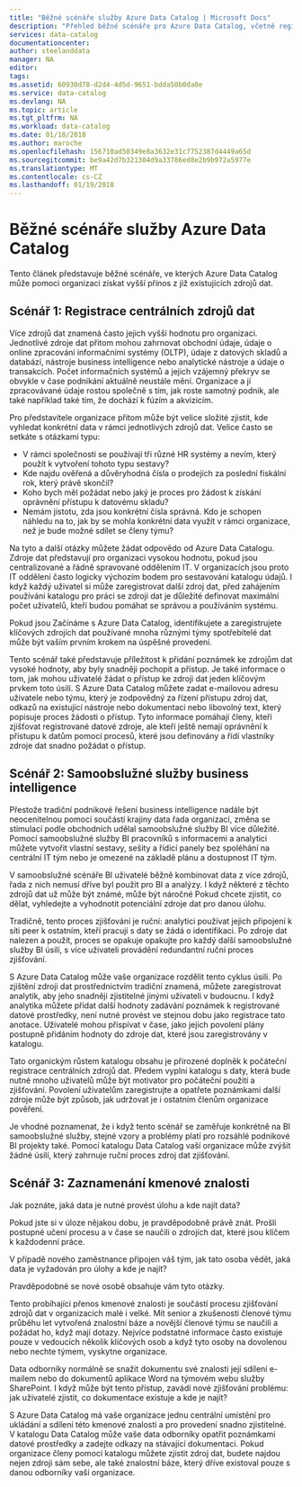 ```yaml
---
title: "Běžné scénáře služby Azure Data Catalog | Microsoft Docs"
description: "Přehled běžné scénáře pro Azure Data Catalog, včetně registrace a zjišťování zdrojů dat vysoké hodnoty, povolení samoobslužné služby business intelligence a zaznamenávání stávajících znalostí o zdrojích dat a procesy."
services: data-catalog
documentationcenter: 
author: steelanddata
manager: NA
editor: 
tags: 
ms.assetid: 60930d78-d2d4-4d5d-9651-bdda50b0da0e
ms.service: data-catalog
ms.devlang: NA
ms.topic: article
ms.tgt_pltfrm: NA
ms.workload: data-catalog
ms.date: 01/18/2018
ms.author: maroche
ms.openlocfilehash: 156710ad50349e8a3632e31c7752387d4449a65d
ms.sourcegitcommit: be9a42d7b321304d9a33786ed8e2b9b972a5977e
ms.translationtype: MT
ms.contentlocale: cs-CZ
ms.lasthandoff: 01/19/2018
---
```

# <a name="azure-data-catalog-common-scenarios"></a>Běžné scénáře služby Azure Data Catalog
Tento článek představuje běžné scénáře, ve kterých Azure Data Catalog může pomoci organizaci získat vyšší přínos z již existujících zdrojů dat.

## <a name="scenario-1-registration-of-central-data-sources"></a>Scénář 1: Registrace centrálních zdrojů dat
Více zdrojů dat znamená často jejich vyšší hodnotu pro organizaci. Jednotlivé zdroje dat přitom mohou zahrnovat obchodní údaje, údaje o online zpracování informačními systémy (OLTP), údaje z datových skladů a databází, nástroje business intelligence nebo analytické nástroje a údaje o transakcích. Počet informačních systémů a jejich vzájemný překryv se obvykle v čase podnikání aktuálně neustále mění. Organizace a jí zpracovávané údaje rostou společně s tím, jak roste samotný podnik, ale také například také tím, že dochází k fúzím a akvizicím.

Pro představitele organizace přitom může být velice složité zjistit, kde vyhledat konkrétní data v rámci jednotlivých zdrojů dat. Velice často se setkáte s otázkami typu:

* V rámci společnosti se používají tři různé HR systémy a nevím, který použít k vytvoření tohoto typu sestavy?
* Kde najdu ověřená a důvěryhodná čísla o prodejích za poslední fiskální rok, který právě skončil?
* Koho bych měl požádat nebo jaký je proces pro žádost k získání oprávnění přístupu k datovému skladu?
* Nemám jistotu, zda jsou konkrétní čísla správná. Kdo je schopen náhledu na to, jak by se mohla konkrétní data využít v rámci organizace, než je bude možné sdílet se členy týmu?

Na tyto a další otázky můžete žádat odpovědo od Azure Data Catalogu. Zdroje dat představují pro organizaci vysokou hodnotu, pokud jsou centralizované a řádně spravované oddělením IT. V organizacích jsou proto IT oddělení často logicky výchozím bodem pro sestavování katalogu údajů. I když každý uživatel si může zaregistrovat další zdroj dat, před zahájením používání katalogu pro práci se zdroji dat je důležité definovat maximální počet uživatelů, kteří budou pomáhat se správou a používáním systému. 

Pokud jsou Začínáme s Azure Data Catalog, identifikujete a zaregistrujete klíčových zdrojích dat používané mnoha různými týmy spotřebitelé dat může být vaším prvním krokem na úspěšné provedení.

Tento scénář také představuje příležitost k přidání poznámek ke zdrojům dat vysoké hodnoty, aby byly snadněji pochopit a přístup. Je také informace o tom, jak mohou uživatelé žádat o přístup ke zdroji dat jeden klíčovým prvkem toto úsilí. S Azure Data Catalog můžete zadat e-mailovou adresu uživatele nebo týmu, který je zodpovědný za řízení přístupu zdroj dat, odkazů na existující nástroje nebo dokumentaci nebo libovolný text, který popisuje proces žádosti o přístup. Tyto informace pomáhají členy, kteří zjišťovat registrované datové zdroje, ale kteří ještě nemají oprávnění k přístupu k datům pomocí procesů, které jsou definovány a řídí vlastníky zdroje dat snadno požádat o přístup.

## <a name="scenario-2-self-service-business-intelligence"></a>Scénář 2: Samoobslužné služby business intelligence
Přestože tradiční podnikové řešení business intelligence nadále být neocenitelnou pomocí součástí krajiny data řada organizací, změna se stimulací podle obchodních udělal samoobslužné služby BI více důležité. Pomocí samoobslužné služby BI pracovníků s informacemi a analytici můžete vytvořit vlastní sestavy, sešity a řídicí panely bez spoléhání na centrální IT tým nebo je omezené na základě plánu a dostupnost IT tým.

V samoobslužné scénáře BI uživatelé běžně kombinovat data z více zdrojů, řada z nich nemusí dříve byl použit pro BI a analýzy. I když některé z těchto zdrojů dat už může být známé, může být náročné Pokud chcete zjistit, co dělat, vyhledejte a vyhodnotit potenciální zdroje dat pro danou úlohu.

Tradičně, tento proces zjišťování je ruční: analytici používat jejich připojení k síti peer k ostatním, kteří pracují s daty se žádá o identifikaci. Po zdroje dat nalezen a použít, proces se opakuje opakujte pro každý další samoobslužné služby BI úsilí, s více uživateli provádění redundantní ruční proces zjišťování.

S Azure Data Catalog může vaše organizace rozdělit tento cyklus úsilí. Po zjištění zdroji dat prostřednictvím tradiční znamená, můžete zaregistrovat analytik, aby jeho snadněji zjistitelné jinými uživateli v budoucnu. I když analytika můžete přidat další hodnoty zadávání poznámek k registrované datové prostředky, není nutné provést ve stejnou dobu jako registrace tato anotace. Uživatelé mohou přispívat v čase, jako jejich povolení plány postupně přidáním hodnoty do zdroje dat, které jsou zaregistrovány v katalogu.

Tato organickým růstem katalogu obsahu je přirozené doplněk k počáteční registrace centrálních zdrojů dat. Předem vyplní katalogu s daty, která bude nutné mnoho uživatelů může být motivator pro počáteční použití a zjišťování. Povolení uživatelům zaregistrujte a opatřete poznámkami další zdroje může být způsob, jak udržovat je i ostatním členům organizace pověření.

Je vhodné poznamenat, že i když tento scénář se zaměřuje konkrétně na BI samoobslužné služby, stejné vzory a problémy platí pro rozsáhlé podnikové BI projekty také. Pomocí katalogu Data Catalog vaší organizace může zvýšit žádné úsilí, který zahrnuje ruční proces zdroj dat zjišťování.

## <a name="scenario-3-capturing-tribal-knowledge"></a>Scénář 3: Zaznamenání kmenové znalosti
Jak poznáte, jaká data je nutné provést úlohu a kde najít data?

Pokud jste si v úloze nějakou dobu, je pravděpodobně právě znát. Prošli postupné učení procesu a v čase se naučili o zdrojích dat, které jsou klíčem k každodenní práce.

V případě nového zaměstnance připojen váš tým, jak tato osoba vědět, jaká data je vyžadován pro úlohy a kde je najít?

Pravděpodobné se nové osobě obsahuje vám tyto otázky.

Tento probíhající přenos kmenové znalosti je součástí procesu zjišťování zdrojů dat v organizacích malé i velké. Mít senior a zkušenosti členové týmu průběhu let vytvořená znalostní báze a novější členové týmu se naučili a požádat ho, když mají dotazy. Nejvíce podstatné informace často existuje pouze v vedoucích několik klíčových osob a když tyto osoby na dovolenou nebo nechte týmem, vyskytne organizace.

Data odborníky normálně se snažit dokumentu své znalosti její sdílení e-mailem nebo do dokumentů aplikace Word na týmovém webu služby SharePoint. I když může být tento přístup, zavádí nové zjišťování problému: jak uživatelé zjistit, co dokumentace existuje a kde je najít?

S Azure Data Catalog má vaše organizace jednu centrální umístění pro ukládání a sdílení této kmenové znalosti a pro provedení snadno zjistitelné. V katalogu Data Catalog může vaše data odborníky opatřit poznámkami datové prostředky a zadejte odkazy na stávající dokumentaci. Pokud organizace členy pomocí katalogu můžete zjistit zdroj dat, budete najdou nejen zdroji sám sebe, ale také znalostní báze, který dříve existoval pouze s danou odborníky vaší organizace.
